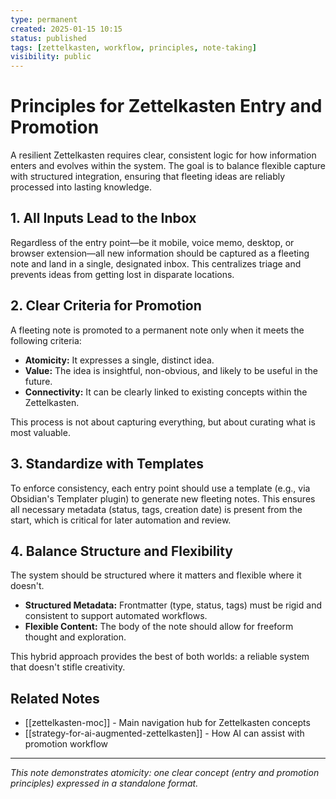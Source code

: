 ```yaml
---
type: permanent
created: 2025-01-15 10:15
status: published
tags: [zettelkasten, workflow, principles, note-taking]
visibility: public
---
```


# Principles for Zettelkasten Entry and Promotion

A resilient Zettelkasten requires clear, consistent logic for how information enters and evolves within the system. The goal is to balance flexible capture with structured integration, ensuring that fleeting ideas are reliably processed into lasting knowledge.

## 1. All Inputs Lead to the Inbox

Regardless of the entry point—be it mobile, voice memo, desktop, or browser extension—all new information should be captured as a fleeting note and land in a single, designated inbox. This centralizes triage and prevents ideas from getting lost in disparate locations.

## 2. Clear Criteria for Promotion

A fleeting note is promoted to a permanent note only when it meets the following criteria:

- **Atomicity:** It expresses a single, distinct idea.
- **Value:** The idea is insightful, non-obvious, and likely to be useful in the future.
- **Connectivity:** It can be clearly linked to existing concepts within the Zettelkasten.

This process is not about capturing everything, but about curating what is most valuable.

## 3. Standardize with Templates

To enforce consistency, each entry point should use a template (e.g., via Obsidian's Templater plugin) to generate new fleeting notes. This ensures all necessary metadata (status, tags, creation date) is present from the start, which is critical for later automation and review.

## 4. Balance Structure and Flexibility

The system should be structured where it matters and flexible where it doesn't.

- **Structured Metadata:** Frontmatter (type, status, tags) must be rigid and consistent to support automated workflows.
- **Flexible Content:** The body of the note should allow for freeform thought and exploration.

This hybrid approach provides the best of both worlds: a reliable system that doesn't stifle creativity.

## Related Notes

- [[zettelkasten-moc]] - Main navigation hub for Zettelkasten concepts
- [[strategy-for-ai-augmented-zettelkasten]] - How AI can assist with promotion workflow

---

*This note demonstrates atomicity: one clear concept (entry and promotion principles) expressed in a standalone format.*

